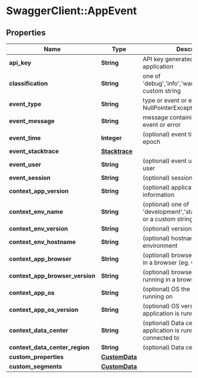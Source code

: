 # SwaggerClient::AppEvent

## Properties
Name | Type | Description | Notes
------------ | ------------- | ------------- | -------------
**api_key** | **String** | API key generated for the application | 
**classification** | **String** | one of &#39;debug&#39;,&#39;info&#39;,&#39;warning&#39;,&#39;error&#39; or a custom string | 
**event_type** | **String** | type or event or error (eg. NullPointerException) | 
**event_message** | **String** | message containing details of the event or error | 
**event_time** | **Integer** | (optional) event time in ms since epoch | [optional] 
**event_stacktrace** | [**Stacktrace**](Stacktrace.md) |  | [optional] 
**event_user** | **String** | (optional) event user identifying a user | [optional] 
**event_session** | **String** | (optional) session identification | [optional] 
**context_app_version** | **String** | (optional) application version information | [optional] 
**context_env_name** | **String** | (optional) one of &#39;development&#39;,&#39;staging&#39;,&#39;production&#39; or a custom string | [optional] 
**context_env_version** | **String** | (optional) version of environment | [optional] 
**context_env_hostname** | **String** | (optional) hostname or ID of environment | [optional] 
**context_app_browser** | **String** | (optional) browser name if running in a browser (eg. Chrome) | [optional] 
**context_app_browser_version** | **String** | (optional) browser version if running in a browser | [optional] 
**context_app_os** | **String** | (optional) OS the application is running on | [optional] 
**context_app_os_version** | **String** | (optional) OS version the application is running on | [optional] 
**context_data_center** | **String** | (optional) Data center the application is running on or connected to | [optional] 
**context_data_center_region** | **String** | (optional) Data center region | [optional] 
**custom_properties** | [**CustomData**](CustomData.md) |  | [optional] 
**custom_segments** | [**CustomData**](CustomData.md) |  | [optional] 


